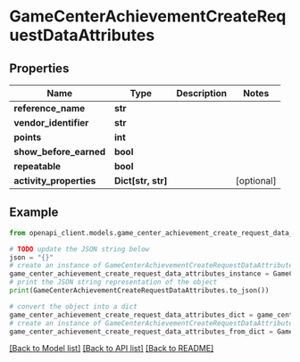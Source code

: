# GameCenterAchievementCreateRequestDataAttributes


## Properties

Name | Type | Description | Notes
------------ | ------------- | ------------- | -------------
**reference_name** | **str** |  | 
**vendor_identifier** | **str** |  | 
**points** | **int** |  | 
**show_before_earned** | **bool** |  | 
**repeatable** | **bool** |  | 
**activity_properties** | **Dict[str, str]** |  | [optional] 

## Example

```python
from openapi_client.models.game_center_achievement_create_request_data_attributes import GameCenterAchievementCreateRequestDataAttributes

# TODO update the JSON string below
json = "{}"
# create an instance of GameCenterAchievementCreateRequestDataAttributes from a JSON string
game_center_achievement_create_request_data_attributes_instance = GameCenterAchievementCreateRequestDataAttributes.from_json(json)
# print the JSON string representation of the object
print(GameCenterAchievementCreateRequestDataAttributes.to_json())

# convert the object into a dict
game_center_achievement_create_request_data_attributes_dict = game_center_achievement_create_request_data_attributes_instance.to_dict()
# create an instance of GameCenterAchievementCreateRequestDataAttributes from a dict
game_center_achievement_create_request_data_attributes_from_dict = GameCenterAchievementCreateRequestDataAttributes.from_dict(game_center_achievement_create_request_data_attributes_dict)
```
[[Back to Model list]](../README.md#documentation-for-models) [[Back to API list]](../README.md#documentation-for-api-endpoints) [[Back to README]](../README.md)


